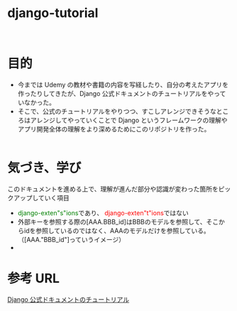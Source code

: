 # django-tutorial

<br>

# 目的

- 今までは Udemy の教材や書籍の内容を写経したり、自分の考えたアプリを作ったりしてきたが、Django 公式ドキュメントのチュートリアルをやっていなかった。
- そこで、公式のチュートリアルをやりつつ、すこしアレンジできそうなところはアレンジしてやっていくことで Django というフレームワークの理解やアプリ開発全体の理解をより深めるためにこのリポジトリを作った。<br><br>

# 気づき、学び

このドキュメントを進める上で、理解が進んだ部分や認識が変わった箇所をピックアップしていく項目<br>

- <span style="color: green; ">django-exten"s"ions</span>であり、
<span style="color: red; ">django-exten"t"ions</span>ではない
- 外部キーを参照する際の[AAA.BBB_id]はBBBのモデルを参照して、そこからidを参照しているのではなく、AAAのモデルだけを参照している。（[AAA."BBB_id"]っていうイメージ）
- 

# 参考 URL

[Django 公式ドキュメントのチュートリアル](https://docs.djangoproject.com/ja/3.2/intro/tutorial01/)
